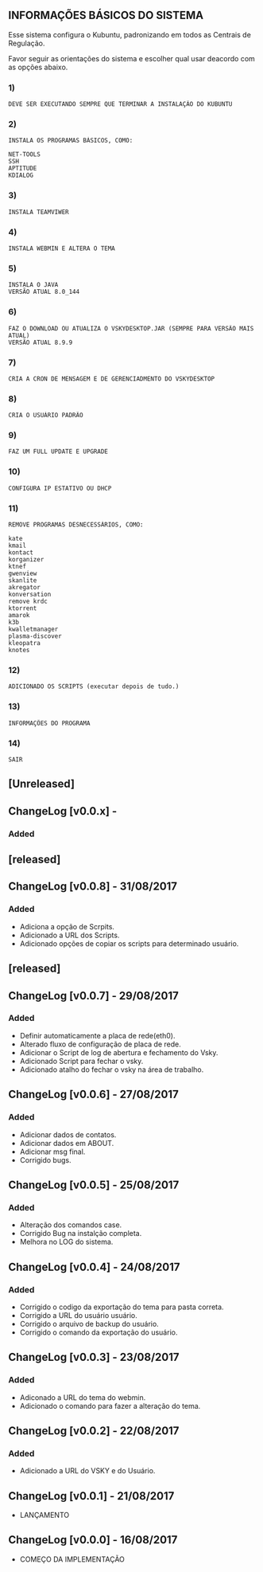 
## INFORMAÇÕES BÁSICOS DO SISTEMA

Esse sistema configura o Kubuntu, padronizando em todos as Centrais de Regulação.

Favor seguir as orientações do sistema e escolher qual usar deacordo com as opções abaixo.

### 1)
	DEVE SER EXECUTANDO SEMPRE QUE TERMINAR A INSTALAÇÃO DO KUBUNTU
### 2)
	INSTALA OS PROGRAMAS BÁSICOS, COMO:
	
	NET-TOOLS
	SSH
	APTITUDE
	KDIALOG
### 3)
	INSTALA TEAMVIWER
### 4)	
	INSTALA WEBMIN E ALTERA O TEMA
### 5)
	INSTALA O JAVA
	VERSÃO ATUAL 8.0_144
### 6)	
	FAZ O DOWNLOAD OU ATUALIZA O VSKYDESKTOP.JAR (SEMPRE PARA VERSÃO MAIS ATUAL)
	VERSÃO ATUAL 8.9.9
### 7)
	CRIA A CRON DE MENSAGEM E DE GERENCIADMENTO DO VSKYDESKTOP
### 8)
	CRIA O USUÁRIO PADRÃO
### 9) 
	FAZ UM FULL UPDATE E UPGRADE
### 10)
	CONFIGURA IP ESTATIVO OU DHCP
### 11)
	REMOVE PROGRAMAS DESNECESSÁRIOS, COMO:

	kate
	kmail
	kontact
	korganizer
	ktnef
	gwenview
	skanlite 
	akregator
	konversation
	remove krdc
	ktorrent
	amarok
	k3b
	kwalletmanager
	plasma-discover 
	kleopatra
	knotes
### 12)
	ADICIONADO OS SCRIPTS (executar depois de tudo.)
### 13)
	INFORMAÇÕES DO PROGRAMA
### 14) 
	SAIR

## [Unreleased]

## ChangeLog [v0.0.x] - 
### Added


## [released]
## ChangeLog [v0.0.8] - 31/08/2017
### Added
- Adiciona a opção de Scrpits.
- Adicionado a URL dos Scripts.
- Adicionado opções de copiar os scripts para determinado usuário.

## [released]
## ChangeLog [v0.0.7] - 29/08/2017
### Added
- Definir automaticamente a placa de rede(eth0).
- Alterado fluxo de configuração de placa de rede.
- Adicionar o Script de log de abertura e fechamento do Vsky.
- Adicionado Script para fechar o vsky.
- Adicionado atalho do fechar o vsky na área de trabalho.

## ChangeLog [v0.0.6] - 27/08/2017
### Added
- Adicionar dados de contatos.
- Adicionar dados em ABOUT.
- Adicionar msg final.
- Corrigido bugs.

## ChangeLog [v0.0.5] - 25/08/2017 
### Added
- Alteração dos comandos case.
- Corrigido Bug na instalção completa.
- Melhora no LOG do sistema.

## ChangeLog [v0.0.4] - 24/08/2017 
### Added


- Corrigido o codigo da exportação do tema para pasta correta.
- Corrigido a URL do usuário usuário.
- Corrigido o arquivo de backup do usuário.
- Corrigido o comando da exportação do usuário.

## ChangeLog [v0.0.3] - 23/08/2017 
### Added
- Adiconado a URL do tema do webmin.
- Adicionado o comando para fazer a alteração do tema.

## ChangeLog [v0.0.2] - 22/08/2017 
### Added
- Adicionado a URL do VSKY e do Usuário.

## ChangeLog [v0.0.1] - 21/08/2017 

- LANÇAMENTO

## ChangeLog [v0.0.0] - 16/08/2017 

- COMEÇO DA IMPLEMENTAÇÃO
